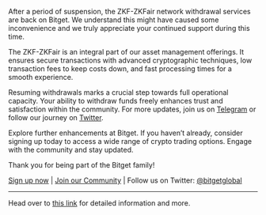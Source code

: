 After a period of suspension, the ZKF-ZKFair network withdrawal services are back on Bitget. We understand this might have caused some inconvenience and we truly appreciate your continued support during this time.

The ZKF-ZKFair is an integral part of our asset management offerings. It ensures secure transactions with advanced cryptographic techniques, low transaction fees to keep costs down, and fast processing times for a smooth experience.

Resuming withdrawals marks a crucial step towards full operational capacity. Your ability to withdraw funds freely enhances trust and satisfaction within the community. For more updates, join us on [Telegram](https://t.me/BitgetENOfficial) or follow our journey on [Twitter](https://twitter.com/bitgetglobal).

Explore further enhancements at Bitget. If you haven’t already, consider signing up today to access a wide range of crypto trading options. Engage with the community and stay updated.

Thank you for being part of the Bitget family!

[Sign up now](https://www.bitget.com/en/register) | [Join our Community](https://t.me/BitgetENOfficial) | Follow us on Twitter: [@bitgetglobal](https://twitter.com/bitgetglobal)

---

Head over to [this link](https://chain-base.xyz/zkf-zkfair-network-withdrawals-resumed-on-bitget) for detailed information and more.